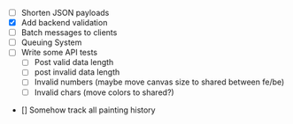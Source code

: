- [ ] Shorten JSON payloads
- [x] Add backend validation
- [ ] Batch messages to clients
- [ ] Queuing System
- [ ] Write some API tests
    - [ ] Post valid data length
    - [ ] post invalid data length
    - [ ] Invalid numbers (maybe move canvas size to shared between fe/be)
    - [ ] Invalid chars (move colors to shared?)
- [] Somehow track all painting history